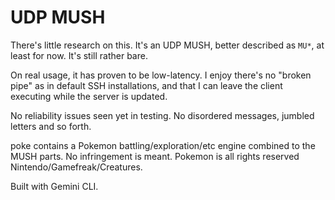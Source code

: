 # UDP MUSH
There's little research on this. It's an UDP MUSH, better described as `MU*`, at least for now. It's still rather bare.

On real usage, it has proven to be low-latency. I enjoy there's no "broken pipe" as in default SSH installations, and that I can leave the client executing while the server is updated.

No reliability issues seen yet in testing. No disordered messages, jumbled letters and so forth.

poke contains a Pokemon battling/exploration/etc engine combined to the MUSH parts. No infringement is meant. Pokemon is all rights reserved Nintendo/Gamefreak/Creatures.

Built with Gemini CLI.
